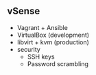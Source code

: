 ## vSense

- Vagrant + Ansible
- VirtualBox (development)
- libvirt + kvm (production)
- security
  - SSH keys
  - Password scrambling
